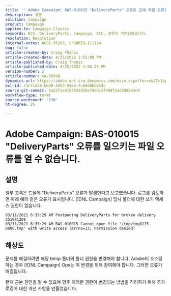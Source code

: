 ```yaml
---
title: '''Adobe Campaign: BAS-010015 "DeliveryParts" 오류로 인해 파일 오류를 열 수 없습니다.'
description: 설명
solution: Campaign
product: Campaign
applies-to: Campaign Classic
keywords: KCS, DeliveryParts, Campaign, ACC, 권한이 거부되었습니다.
resolution: Resolution
internal-notes: ACSS-35269, CPGNREQ-111134
bug: false
article-created-by: Craig Thonis
article-created-date: 4/25/2022 1:55:09 PM
article-published-by: Craig Thonis
article-published-date: 4/25/2022 1:56:29 PM
version-number: 2
article-number: KA-16998
dynamics-url: https://adobe-ent.crm.dynamics.com/main.aspx?forceUCI=1&pagetype=entityrecord&etn=knowledgearticle&id=afb52a51-9fc4-ec11-a7b6-0022480a1ec2
exl-id: 71c7ca38-bdd0-4453-93ee-fcb0e0bbb54c
source-git-commit: 6a23faae10364181be7dedc2f408f2ad8d8be3c9
workflow-type: tm+mt
source-wordcount: '130'
ht-degree: 2%

---
```


# Adobe Campaign: BAS-010015 &quot;DeliveryParts&quot; 오류를 일으키는 파일 오류를 열 수 없습니다.

## 설명


일부 고객은 드물게 &quot;DeliveryParts&quot; 오류가 발생한다고 보고했습니다. 로그를 검토하면 아래 예와 같은 오류가 표시됩니다. [!DNL Campaign] 임시 폴더에 대한 쓰기 액세스 권한이 없습니다.

```
03/11/2021 6:35:29 AM Postponing DeliveryParts for broken delivery 351981208
03/11/2021 6:35:29 AM BAS-010015 Cannot open file '/tmp/tmp8215-0000.tmp' with write access (errno=13, Permission denied)
```



## 해상도


문제를 해결하려면 해당 temp 폴더의 폴더 권한을 변경해야 합니다. Adobe이 호스팅하는 경우 [!DNL Campaign] Ops는 이 변경을 위해 참여해야 합니다. 그러면 오류가 해결됩니다.

현재 근본 원인을 알 수 없으며 향후 이러한 권한이 변경되는 방법을 격리하기 위해 추가 로깅에 대한 개선 사항을 만들었습니다.
